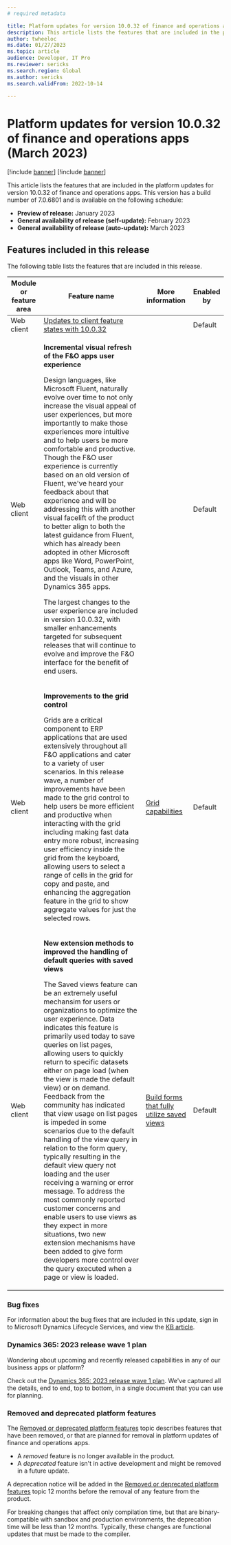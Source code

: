 ```yaml
---
# required metadata

title: Platform updates for version 10.0.32 of finance and operations apps (March 2023)
description: This article lists the features that are included in the platform updates for version 10.0.32 of finance and operations apps.
author: twheeloc
ms.date: 01/27/2023
ms.topic: article
audience: Developer, IT Pro
ms.reviewer: sericks
ms.search.region: Global
ms.author: sericks
ms.search.validFrom: 2022-10-14

---
```

# Platform updates for version 10.0.32 of finance and operations apps (March 2023)

[!include [banner](../includes/banner.md)]
[!include [banner](../includes/preview-banner.md)]

This article lists the features that are included in the platform updates for version 10.0.32 of finance and operations apps. This version has a build number of 7.0.6801 and is available on the following schedule:

- **Preview of release:** January 2023
- **General availability of release (self-update):** February 2023
- **General availability of release (auto-update):** March 2023

## Features included in this release

The following table lists the features that are included in this release.

| Module or feature area | Feature name | More information | Enabled by |
|---|---|---|---|
| Web client | [Updates to client feature states with 10.0.32](/dynamics365-release-plan/2023wave1/finance-operations/finance-operations-crossapp-capabilities/view-updates-client-feature-states-version-10032) |  | Default |
| Web client | <p>**Incremental visual refresh of the F&O apps user experience**</p><p>Design languages, like Microsoft Fluent, naturally evolve over time to not only increase the visual appeal of user experiences, but more importantly to make those experiences more intuitive and to help users be more comfortable and productive. Though the F&O user experience is currently based on an old version of Fluent, we've heard your feedback about that experience and will be addressing this with another visual facelift of the product to better align to both the latest guidance from Fluent, which has already been adopted in other Microsoft apps like Word, PowerPoint, Outlook, Teams, and Azure, and the visuals in other Dynamics 365 apps.</p><p>The largest changes to the user experience are included in version 10.0.32, with smaller enhancements targeted for subsequent releases that will continue to evolve and improve the F&O interface for the benefit of end users.</p> |  | Default |
| Web client | <p>**Improvements to the grid control**</p><p>Grids are a critical component to ERP applications that are used extensively throughout all F&O applications and cater to a variety of user scenarios. In this release wave, a number of improvements have been made to the grid control to help users be more efficient and productive when interacting with the grid including making fast data entry more robust, increasing user efficiency inside the grid from the keyboard, allowing users to select a range of cells in the grid for copy and paste, and enhancing the aggregation feature in the grid to show aggregate values for just the selected rows. </p> | [Grid capabilities](../../fin-ops/get-started/grid-capabilities.md) | Default |
| Web client | <p>**New extension methods to improved the handling of default queries with saved views**</p><p>The Saved views feature can be an extremely useful mechansim for users or organizations to optimize the user experience. Data indicates this feature is primarily used today to save queries on list pages, allowing users to quickly return to specific datasets either on page load (when the view is made the default view) or on demand. Feedback from the community has indicated that view usage on list pages is impeded in some scenarios due to the default handling of the view query in relation to the form query, typically resulting in the default view query not loading and the user receiving a warning or error message. To address the most commonly reported customer concerns and enable users to use views as they expect in more situations, two new extension mechanisms have been added to give form developers more control over the query executed when a page or view is loaded. </p> | [Build forms that fully utilize saved views](../../dev-itpro/user-interface/understanding-saved-views.md) | Default |

### Bug fixes

For information about the bug fixes that are included in this update, sign in to Microsoft Dynamics Lifecycle Services, and view the [KB article](https://fix.lcs.dynamics.com/Issue/Details?bugId=758525).

### Dynamics 365: 2023 release wave 1 plan

Wondering about upcoming and recently released capabilities in any of our business apps or platform?

Check out the [Dynamics 365: 2023 release wave 1 plan](/dynamics365-release-plan/2023wave1/). We've captured all the details, end to end, top to bottom, in a single document that you can use for planning.

### Removed and deprecated platform features

The [Removed or deprecated platform features](removed-deprecated-features-platform-updates.md) topic describes features that have been removed, or that are planned for removal in platform updates of finance and operations apps.

- A *removed* feature is no longer available in the product.
- A *deprecated* feature isn't in active development and might be removed in a future update.

A deprecation notice will be added in the [Removed or deprecated platform features](removed-deprecated-features-platform-updates.md) topic 12 months before the removal of any feature from the product.

For breaking changes that affect only compilation time, but that are binary-compatible with sandbox and production environments, the deprecation time will be less than 12 months. Typically, these changes are functional updates that must be made to the compiler.
